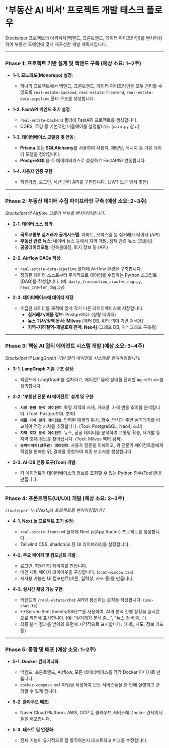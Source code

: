 # '부동산 AI 비서' 프로젝트 개발 태스크 플로우

Stockelper 프로젝트의 아키텍처(백엔드, 프론트엔드, 데이터 파이프라인)를 벤치마킹하여 부동산 도메인에 맞게 재구성한 개발 계획서입니다.

---

### **Phase 1: 프로젝트 기반 설계 및 백엔드 구축 (예상 소요: 1~2주)**

* **1-1. 모노레포(Monorepo) 설정**:

  * 하나의 프로젝트에서 백엔드, 프론트엔드, 데이터 파이프라인을 모두 관리할 수 있도록 `real-estate-backend`, `real-estate-frontend`, `real-estate-data-pipeline` 폴더 구조를 생성합니다.
* **1-2. FastAPI 백엔드 초기 설정**:

  * `real-estate-backend` 폴더에 FastAPI 프로젝트를 생성합니다.
  * CORS, 로깅 등 기본적인 미들웨어를 설정합니다. (`main.py` 참고)
* **1-3. 데이터베이스 모델링 및 연동**:

  * **Prisma** 또는 **SQLAlchemy**를 사용하여 사용자, 채팅방, 메시지 등 기본 데이터 모델을 정의합니다.
  * **PostgreSQL**을 주 데이터베이스로 설정하고 FastAPI와 연동합니다.
* **1-4. 사용자 인증 구현**:

  * 회원가입, 로그인, 세션 관리 API를 구현합니다. (JWT 토큰 방식 추천)

---

### **Phase 2: 부동산 데이터 수집 파이프라인 구축 (예상 소요: 2~3주)**

*Stockelper의 Airflow 크롤러 부분을 벤치마킹합니다.*

* **2-1. 데이터 소스 정의**:

  * **국토교통부 실거래가 공개시스템**: 아파트, 오피스텔 등 실거래가 데이터 (API)
  * **부동산 관련 뉴스**: 네이버 뉴스 등에서 지역 개발, 정책 관련 뉴스 (크롤링)
  * **공공데이터포털**: 건축물대장, 토지 정보 등 (API)
* **2-2. Airflow DAGs 작성**:

  * `real-estate-data-pipeline` 폴더에 Airflow 환경을 구축합니다.
  * 정의된 데이터 소스로부터 주기적으로 데이터를 수집하는 Python 스크립트(DAG)를 작성합니다. (예: `daily_transaction_crawler_dag.py`, `news_crawler_dag.py`)
* **2-3. 데이터베이스에 데이터 저장**:

  * 수집한 데이터를 목적에 맞게 각기 다른 데이터베이스에 저장합니다.
    * **실거래가/매물 정보**: PostgreSQL (정형 데이터)
    * **뉴스 기사/정책 문서**: **Milvus** (벡터 DB, AI의 의미 기반 검색용)
    * **지역-지하철역-개발호재 관계**: **Neo4j** (그래프 DB, 지식그래프 구축용)

---

### **Phase 3: 핵심 AI 멀티 에이전트 시스템 개발 (예상 소요: 3~4주)**

*Stockelper의 LangGraph 기반 멀티 에이전트 시스템을 벤치마킹합니다.*

* **3-1. LangGraph 기본 구조 설정**:

  * 백엔드에 LangGraph를 설치하고, 에이전트들의 상태를 관리할 `AgentState`를 정의합니다.
* **3-2. '부동산 전문 AI 에이전트' 설계 및 구현**:

  * **`시장 동향 분석 에이전트`**: 특정 지역의 시세, 거래량, 가격 변동 추이를 분석합니다. (Tool: PostgreSQL 조회)
  * **`매물 가치 평가 에이전트`**: 입력된 매물의 위치, 평수, 연식과 주변 실거래가를 비교하여 적정 가치를 추정합니다. (Tool: PostgreSQL, Neo4j 조회)
  * **`지역 호재 분석 에이전트`**: 뉴스, 공공 데이터를 분석하여 교통망 확충, 재개발 등 지역 호재 정보를 찾아냅니다. (Tool: Milvus 벡터 검색)
  * **`슈퍼바이저(감독관) 에이전트`**: 사용자 질문을 이해하고, 위 전문가 에이전트들에게 작업을 분배한 뒤, 결과를 종합하여 최종 보고서를 생성합니다.
* **3-3. AI-DB 연동 도구(Tool) 개발**:

  * 각 에이전트가 데이터베이스의 정보를 조회할 수 있는 Python 함수(Tool)들을 만듭니다.

---

### **Phase 4: 프론트엔드(UI/UX) 개발 (예상 소요: 2~3주)**

*`stockelper-fe` (Next.js) 프로젝트를 벤치마킹합니다.*

* **4-1. Next.js 프로젝트 초기 설정**:

  * `real-estate-frontend` 폴더에 Next.js(App Router) 프로젝트를 생성합니다.
  * Tailwind CSS, shadcn/ui 등 UI 라이브러리를 설정합니다.
* **4-2. 주요 페이지 및 컴포넌트 개발**:

  * 로그인, 회원가입 페이지를 만듭니다.
  * 메인 채팅 페이지 레이아웃을 구성합니다. (`chat-window.tsx`)
  * 재사용 가능한 UI 컴포넌트(버튼, 입력창, 카드 등)를 만듭니다.
* **4-3. 실시간 채팅 기능 구현**:

  * 백엔드의 `/real-estate/chat` API와 통신하는 로직을 작성합니다. (`use-chat.ts`)
  * **Server-Sent Events(SSE)**를 사용하여, AI의 분석 진행 상황을 실시간으로 화면에 표시합니다. (예: "실거래가 분석 중...", "뉴스 검색 중...")
  * 최종 분석 결과를 받아와 화면에 시각적으로 표시합니다. (차트, 지도, 정보 카드 등)

---

### **Phase 5: 통합 및 배포 (예상 소요: 1~2주)**

* **5-1. Docker 컨테이너화**:

  * 백엔드, 프론트엔드, Airflow, 모든 데이터베이스를 각각 Docker 이미지로 만듭니다.
  * `docker-compose.yml` 파일을 작성하여 모든 서비스들을 한 번에 실행하고 관리할 수 있게 합니다.
* **5-2. 클라우드 배포**:

  * Naver Cloud Platform, AWS, GCP 등 클라우드 서비스에 Docker 컨테이너들을 배포합니다.
* **5-3. 테스트 및 안정화**:

  * 전체 기능이 유기적으로 잘 동작하는지 테스트하고 버그를 수정합니다.
